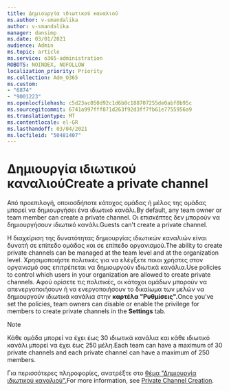 ```yaml
---
title: Δημιουργία ιδιωτικού καναλιού
ms.author: v-smandalika
author: v-smandalika
manager: dansimp
ms.date: 03/01/2021
audience: Admin
ms.topic: article
ms.service: o365-administration
ROBOTS: NOINDEX, NOFOLLOW
localization_priority: Priority
ms.collection: Adm_O365
ms.custom:
- "6874"
- "9001223"
ms.openlocfilehash: c5d23ac050d92c1d6b8c188707255de0abf0b95c
ms.sourcegitcommit: 6741a997fff871d263f92d3ff7fb61e7755956a9
ms.translationtype: MT
ms.contentlocale: el-GR
ms.lasthandoff: 03/04/2021
ms.locfileid: "50481407"
---
```

# <a name="create-a-private-channel"></a><span data-ttu-id="51692-102">Δημιουργία ιδιωτικού καναλιού</span><span class="sxs-lookup"><span data-stu-id="51692-102">Create a private channel</span></span>

<span data-ttu-id="51692-103">Από προεπιλογή, οποιοσδήποτε κάτοχος ομάδας ή μέλος της ομάδας μπορεί να δημιουργήσει ένα ιδιωτικό κανάλι.</span><span class="sxs-lookup"><span data-stu-id="51692-103">By default, any team owner or team member can create a private channel.</span></span> <span data-ttu-id="51692-104">Οι επισκέπτες δεν μπορούν να δημιουργήσουν ιδιωτικό κανάλι.</span><span class="sxs-lookup"><span data-stu-id="51692-104">Guests can't create a private channel.</span></span> 

<span data-ttu-id="51692-105">Η διαχείριση της δυνατότητας δημιουργίας ιδιωτικών καναλιών είναι δυνατή σε επίπεδο ομάδας και σε επίπεδο οργανισμού.</span><span class="sxs-lookup"><span data-stu-id="51692-105">The ability to create private channels can be managed at the team level and at the organization level.</span></span> <span data-ttu-id="51692-106">Χρησιμοποιήστε πολιτικές για να ελέγξετε ποιοι χρήστες στον οργανισμό σας επιτρέπεται να δημιουργούν ιδιωτικά κανάλια.</span><span class="sxs-lookup"><span data-stu-id="51692-106">Use policies to control which users in your organization are allowed to create private channels.</span></span> <span data-ttu-id="51692-107">Αφού ορίσετε τις πολιτικές, οι κάτοχοι ομάδων μπορούν να απενεργοποιήσουν ή να ενεργοποιήσουν το δικαίωμα των μελών να δημιουργούν ιδιωτικά κανάλια στην **καρτέλα "Ρυθμίσεις".**</span><span class="sxs-lookup"><span data-stu-id="51692-107">Once you've set the policies, team owners can disable or enable the privilege for members to create private channels in the **Settings** tab.</span></span>

> [!NOTE]
> <span data-ttu-id="51692-108">Κάθε ομάδα μπορεί να έχει έως 30 ιδιωτικά κανάλια και κάθε ιδιωτικό κανάλι μπορεί να έχει έως 250 μέλη.</span><span class="sxs-lookup"><span data-stu-id="51692-108">Each team can have a maximum of 30 private channels and each private channel can have a maximum of 250 members.</span></span>

<span data-ttu-id="51692-109">Για περισσότερες πληροφορίες, ανατρέξτε στο [θέμα "Δημιουργία ιδιωτικού καναλιού".](https://docs.microsoft.com/MicrosoftTeams/private-channels#private-channel-creation)</span><span class="sxs-lookup"><span data-stu-id="51692-109">For more information, see [Private Channel Creation](https://docs.microsoft.com/MicrosoftTeams/private-channels#private-channel-creation).</span></span>


